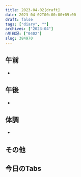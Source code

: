 ```yaml
---
title: 2023-04-02[draft]
date: 2023-04-02T00:00:00+09:00
draft: false
tags: ["diary", ""]
archives: ["2023-04"]
n年日記: ["0402"]
slug: 384970
---
```

## 午前
- 
## 午後
- 
## 体調
- 
## その他
## 今日のTabs